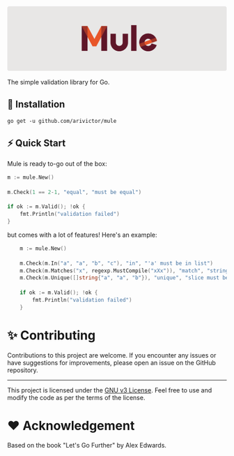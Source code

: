 ![mule validation library](cover.png)

The simple validation library for Go.

## 🚀 Installation

```shell
go get -u github.com/arivictor/mule
```

## ⚡️ Quick Start
Mule is ready to-go out of the box:

```go
m := mule.New()

m.Check(1 == 2-1, "equal", "must be equal")

if ok := m.Valid(); !ok {
    fmt.Println("validation failed")
}
```

but comes with a lot of features! Here's an example:

```go
	m := mule.New()

	m.Check(m.In("a", "a", "b", "c"), "in", "'a' must be in list")
	m.Check(m.Matches("x", regexp.MustCompile("xXx")), "match", "string must match")
	m.Check(m.Unique([]string{"a", "a", "b"}), "unique", "slice must be unique")

	if ok := m.Valid(); !ok {
		fmt.Println("validation failed")
	}
```

# ✨ Contributing

Contributions to this project are welcome. If you encounter any issues or have suggestions for improvements, please open an issue on the GitHub repository.

---

This project is licensed under the [GNU v3 License](LICENSE). Feel free to use and modify the code as per the terms of the license.


# ❤️ Acknowledgement

Based on the book "Let's Go Further" by Alex Edwards.